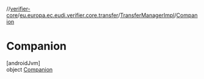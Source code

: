 //[verifier-core](../../../../index.md)/[eu.europa.ec.eudi.verifier.core.transfer](../../index.md)/[TransferManagerImpl](../index.md)/[Companion](index.md)

# Companion

[androidJvm]\
object [Companion](index.md)

